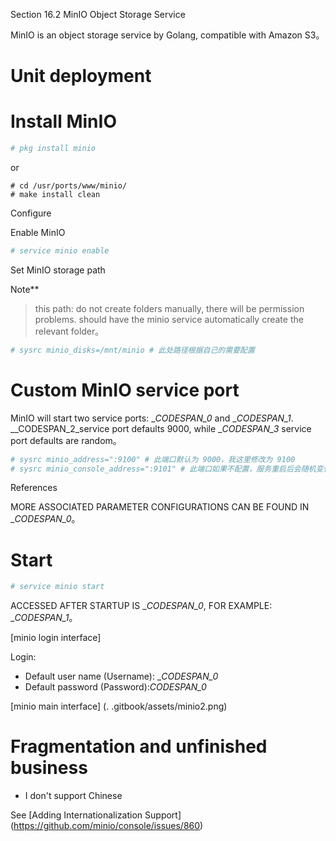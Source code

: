 Section 16.2 MinIO Object Storage Service

MinIO is an object storage service by Golang, compatible with Amazon S3。

# Unit deployment

# Install MinIO

```sh
# pkg install minio
```

or

```
# cd /usr/ports/www/minio/ 
# make install clean
```

Configure

Enable MinIO

```sh
# service minio enable
```

Set MinIO storage path

Note**
>
>this path: do not create folders manually, there will be permission problems. should have the minio service automatically create the relevant folder。

```sh
# sysrc minio_disks=/mnt/minio # 此处路径根据自己的需要配置
```

# Custom MinIO service port #

MinIO will start two service ports: __CODESPAN_0_ and __CODESPAN_1_. __CODESPAN_2_service port defaults 9000, while __CODESPAN_3_ service port defaults are random。

```sh
# sysrc minio_address=":9100" # 此端口默认为 9000，我这里修改为 9100
# sysrc minio_console_address=":9101" # 此端口如果不配置，服务重启后会随机变化，我这里设置为 9101
```

References

MORE ASSOCIATED PARAMETER CONFIGURATIONS CAN BE FOUND IN __CODESPAN_0_。

# Start

```sh
# service minio start
```

ACCESSED AFTER STARTUP IS __CODESPAN_0_, FOR EXAMPLE: __CODESPAN_1_。

[minio login interface]

Login:

- Default user name (Username): __CODESPAN_0_
- Default password (Password):_CODESPAN_0_

[minio main interface] (. .gitbook/assets/minio2.png)

# Fragmentation and unfinished business

- I don't support Chinese

See [Adding Internationalization Support] (https://github.com/minio/console/issues/860)
